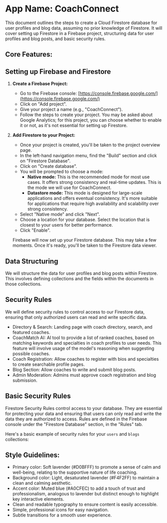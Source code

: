 # **App Name**: CoachConnect

This document outlines the steps to create a Cloud Firestore database for user profiles and blog data, assuming no prior knowledge of Firestore. It will cover setting up Firestore in a Firebase project, structuring data for user profiles and blog posts, and basic security rules.

## Core Features:

## Setting up Firebase and Firestore

1.  **Create a Firebase Project:**
    *   Go to the Firebase console: [https://console.firebase.google.com/](https://console.firebase.google.com/)
    *   Click on "Add project".
    *   Give your project a name (e.g., "CoachConnect").
    *   Follow the steps to create your project. You may be asked about Google Analytics; for this project, you can choose whether to enable it or not, as it's not essential for setting up Firestore.

2.  **Add Firestore to your Project:**
    *   Once your project is created, you'll be taken to the project overview page.
    *   In the left-hand navigation menu, find the "Build" section and click on "Firestore Database".
    *   Click on "Create database".
    *   You will be prompted to choose a mode:
        *   **Native mode:** This is the recommended mode for most use cases. It offers strong consistency and real-time updates. This is the mode we will use for CoachConnect.
        *   **Datastore mode:** This mode is designed for large-scale applications and offers eventual consistency. It's more suitable for applications that require high availability and scalability over strong consistency.
    *   Select "Native mode" and click "Next".
    *   Choose a location for your database. Select the location that is closest to your users for better performance.
    *   Click "Enable".

    Firebase will now set up your Firestore database. This may take a few moments. Once it's ready, you'll be taken to the Firestore data viewer.

## Data Structuring

We will structure the data for user profiles and blog posts within Firestore. This involves defining collections and the fields within the documents in those collections.

## Security Rules

We will define security rules to control access to our Firestore data, ensuring that only authorized users can read and write specific data.

- Directory & Search: Landing page with coach directory, search, and featured coaches.
- CoachMatch AI: AI tool to provide a list of ranked coaches, based on matching keywords and specialties in coach profiles to user needs. This feature will involve usage of the model's reasoning when suggesting possible coaches.
- Coach Registration: Allow coaches to register with bios and specialties to create searchable profile pages.
- Blog Section: Allow coaches to write and submit blog posts.
- Admin Moderation: Admins must approve coach registration and blog submission.

## Basic Security Rules

Firestore Security Rules control access to your database. They are essential for protecting your data and ensuring that users can only read and write the data they are authorized to access. Rules are defined in the Firebase console under the "Firestore Database" section, in the "Rules" tab.

Here's a basic example of security rules for your `users` and `blogs` collections:



## Style Guidelines:

- Primary color: Soft lavender (#D0BFFF) to promote a sense of calm and well-being, relating to the supportive nature of life coaching.
- Background color: Light, desaturated lavender (#F4F2FF) to maintain a clean and calming aesthetic.
- Accent color: Muted blue (#A0CFEC) to add a touch of trust and professionalism, analogous to lavender but distinct enough to highlight key interactive elements.
- Clean and readable typography to ensure content is easily accessible.
- Simple, professional icons for easy navigation.
- Subtle transitions for a smooth user experience.